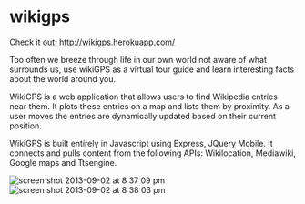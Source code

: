 wikigps
=======
Check it out: http://wikigps.herokuapp.com/

Too often we breeze through life in our own world not aware of what surrounds us, use wikiGPS as a virtual tour guide and learn interesting facts about the world around you.

WikiGPS is a web application that allows users to find Wikipedia entries near them.  It plots these entries on a map and lists them by proximity.   As a user moves the entries are dynamically updated based on their current position. 

WikiGPS is built entirely in Javascript using Express, JQuery Mobile.  It connects and pulls content from the following APIs: Wikilocation, Mediawiki, Google maps and Ttsengine.  

![screen shot 2013-09-02 at 8 37 09 pm](https://f.cloud.github.com/assets/3437378/1071787/e67273b6-147e-11e3-8e44-ba1e5467a6bd.png)
![screen shot 2013-09-02 at 8 38 03 pm](https://f.cloud.github.com/assets/3437378/1071788/e686f5de-147e-11e3-857f-91beaf4ca63c.png)
